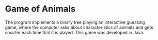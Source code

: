 # Game of Animals
The program implements a binary tree playing an interactive guessing game, where the computer asks about characteristics of animals and gets smarter each time that it is played. This game was developed in Java.
